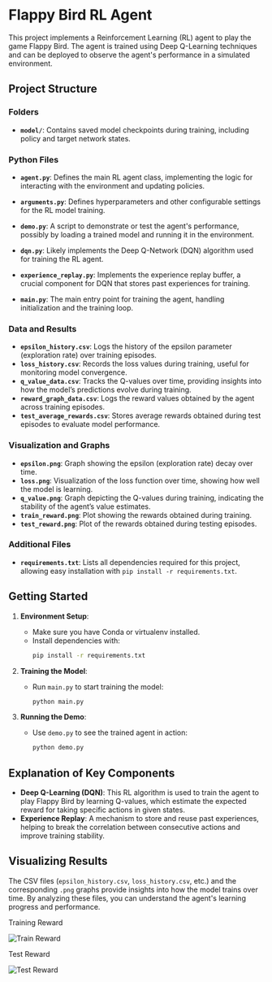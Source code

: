 # Flappy Bird RL Agent

This project implements a Reinforcement Learning (RL) agent to play the game Flappy Bird. The agent is trained using Deep Q-Learning techniques and can be deployed to observe the agent's performance in a simulated environment.

## Project Structure

### Folders

- **`model/`**: Contains saved model checkpoints during training, including policy and target network states.

  

### Python Files

- **`agent.py`**: Defines the main RL agent class, implementing the logic for interacting with the environment and updating policies.

- **`arguments.py`**: Defines hyperparameters and other configurable settings for the RL model training.

- **`demo.py`**: A script to demonstrate or test the agent's performance, possibly by loading a trained model and running it in the environment.

- **`dqn.py`**: Likely implements the Deep Q-Network (DQN) algorithm used for training the RL agent.

- **`experience_replay.py`**: Implements the experience replay buffer, a crucial component for DQN that stores past experiences for training.

- **`main.py`**: The main entry point for training the agent, handling initialization and the training loop.

  

### Data and Results

- **`epsilon_history.csv`**: Logs the history of the epsilon parameter (exploration rate) over training episodes.
- **`loss_history.csv`**: Records the loss values during training, useful for monitoring model convergence.
- **`q_value_data.csv`**: Tracks the Q-values over time, providing insights into how the model’s predictions evolve during training.
- **`reward_graph_data.csv`**: Logs the reward values obtained by the agent across training episodes.
- **`test_average_rewards.csv`**: Stores average rewards obtained during test episodes to evaluate model performance.



### Visualization and Graphs

- **`epsilon.png`**: Graph showing the epsilon (exploration rate) decay over time.
- **`loss.png`**: Visualization of the loss function over time, showing how well the model is learning.
- **`q_value.png`**: Graph depicting the Q-values during training, indicating the stability of the agent’s value estimates.
- **`train_reward.png`**: Plot showing the rewards obtained during training.
- **`test_reward.png`**: Plot of the rewards obtained during testing episodes.





### Additional Files

- **`requirements.txt`**: Lists all dependencies required for this project, allowing easy installation with `pip install -r requirements.txt`.



## Getting Started

1. **Environment Setup**:
   - Make sure you have Conda or virtualenv installed.
   - Install dependencies with:
     ```bash
     pip install -r requirements.txt
     ```

2. **Training the Model**:
   - Run `main.py` to start training the model:
     ```bash
     python main.py
     ```

3. **Running the Demo**:
   - Use `demo.py` to see the trained agent in action:
     ```bash
     python demo.py
     ```

## Explanation of Key Components

- **Deep Q-Learning (DQN)**: This RL algorithm is used to train the agent to play Flappy Bird by learning Q-values, which estimate the expected reward for taking specific actions in given states.
- **Experience Replay**: A mechanism to store and reuse past experiences, helping to break the correlation between consecutive actions and improve training stability.



## Visualizing Results

The CSV files (`epsilon_history.csv`, `loss_history.csv`, etc.) and the corresponding `.png` graphs provide insights into how the model trains over time. By analyzing these files, you can understand the agent's learning progress and performance.



Training Reward

![Train Reward](./train_reward.png)



Test Reward

![Test Reward](./test_reward.png)

